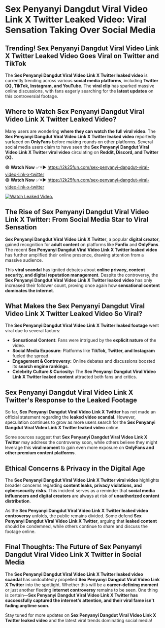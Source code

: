 # Sex Penyanyi Dangdut Viral Video Link X Twitter Leaked Video: Viral Sensation Taking Over Social Media

## **Trending! Sex Penyanyi Dangdut Viral Video Link X Twitter Leaked Video Goes Viral on Twitter and TikTok**
The **Sex Penyanyi Dangdut Viral Video Link X Twitter leaked video** is currently trending across various **social media platforms**, including **Twitter (X), TikTok, Instagram, and YouTube**. The **viral clip** has sparked massive online discussions, with fans eagerly searching for the **latest updates** on this controversial footage.

## **Where to Watch Sex Penyanyi Dangdut Viral Video Link X Twitter Leaked Video?**
Many users are wondering **where they can watch the full viral video**. The **Sex Penyanyi Dangdut Viral Video Link X Twitter leaked video** reportedly surfaced on **OnlyFans** before making rounds on other platforms. Several social media users claim to have seen the **Sex Penyanyi Dangdut Viral Video Link X Twitter viral video** circulating on **Reddit, Discord, and Twitter (X).**

🟢 **Watch Now** ✅=► https://2k25fun.com/sex-penyanyi-dangdut-viral-video-link-x-twitter  
🟢 **Watch Now** ✅=► https://2k25fun.com/sex-penyanyi-dangdut-viral-video-link-x-twitter  

[![Watch Leaked Video.](https://miro.medium.com/v2/resize:fit:828/format:webp/1*cilzJN44JGOrTw9NJCrNHA.gif "Watch Leaked Video")](https://2k25fun.com/sex-penyanyi-dangdut-viral-video-link-x-twitter)

## **The Rise of Sex Penyanyi Dangdut Viral Video Link X Twitter: From Social Media Star to Viral Sensation**
**Sex Penyanyi Dangdut Viral Video Link X Twitter**, a popular **digital creator**, gained recognition for **adult content** on platforms like **Fanfix** and **OnlyFans**. The recent **Sex Penyanyi Dangdut Viral Video Link X Twitter leaked video** has further amplified their online presence, drawing attention from a massive audience.

This **viral scandal** has ignited debates about **online privacy, content security, and digital reputation management**. Despite the controversy, the **Sex Penyanyi Dangdut Viral Video Link X Twitter leaked video** has only increased their follower count, proving once again how **sensational content dominates the internet**.

## **What Makes the Sex Penyanyi Dangdut Viral Video Link X Twitter Leaked Video So Viral?**
The **Sex Penyanyi Dangdut Viral Video Link X Twitter leaked footage** went viral due to several factors:
- **Sensational Content:** Fans were intrigued by the **explicit nature** of the video.
- **Social Media Exposure:** Platforms like **TikTok, Twitter, and Instagram** fueled the spread.
- **Engagement & Controversy:** Online debates and discussions boosted its **search engine rankings**.
- **Celebrity Culture & Curiosity:** The **Sex Penyanyi Dangdut Viral Video Link X Twitter leaked content** attracted both fans and critics.

## **Sex Penyanyi Dangdut Viral Video Link X Twitter's Response to the Leaked Footage**
So far, **Sex Penyanyi Dangdut Viral Video Link X Twitter** has not made an official statement regarding the **leaked video scandal**. However, speculation continues to grow as more users search for the **Sex Penyanyi Dangdut Viral Video Link X Twitter leaked video** online.

Some sources suggest that **Sex Penyanyi Dangdut Viral Video Link X Twitter** may address the controversy soon, while others believe they might leverage this **viral moment** to gain even more exposure on **OnlyFans and other premium content platforms**.

## **Ethical Concerns & Privacy in the Digital Age**
The **Sex Penyanyi Dangdut Viral Video Link X Twitter viral video** highlights broader concerns regarding **content leaks, privacy violations, and cybersecurity risks**. This incident serves as a reminder that **social media influencers and digital creators** are always at risk of **unauthorized content distribution**.

As the **Sex Penyanyi Dangdut Viral Video Link X Twitter leaked video controversy** unfolds, the public remains divided. Some defend **Sex Penyanyi Dangdut Viral Video Link X Twitter**, arguing that **leaked content** should be condemned, while others continue to share and discuss the footage online.

## **Final Thoughts: The Future of Sex Penyanyi Dangdut Viral Video Link X Twitter in Social Media**
The **Sex Penyanyi Dangdut Viral Video Link X Twitter leaked video scandal** has undoubtedly propelled **Sex Penyanyi Dangdut Viral Video Link X Twitter** into the spotlight. Whether this will be a **career-defining moment** or just another fleeting **internet controversy** remains to be seen. One thing is certain—**Sex Penyanyi Dangdut Viral Video Link X Twitter has successfully captured the internet's attention, and their viral fame isn't fading anytime soon.**

Stay tuned for more updates on **Sex Penyanyi Dangdut Viral Video Link X Twitter leaked video** and the latest viral trends dominating social media!